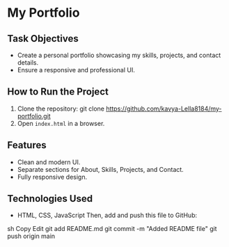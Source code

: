 # My Portfolio

## Task Objectives
- Create a personal portfolio showcasing my skills, projects, and contact details.
- Ensure a responsive and professional UI.

## How to Run the Project
1. Clone the repository:
git clone https://github.com/kavya-Lella8184/my-portfolio.git
2. Open `index.html` in a browser.

## Features
- Clean and modern UI.
- Separate sections for About, Skills, Projects, and Contact.
- Fully responsive design.

## Technologies Used
- HTML, CSS, JavaScript
Then, add and push this file to GitHub:

sh
Copy
Edit
git add README.md
git commit -m "Added README file"
git push origin main
